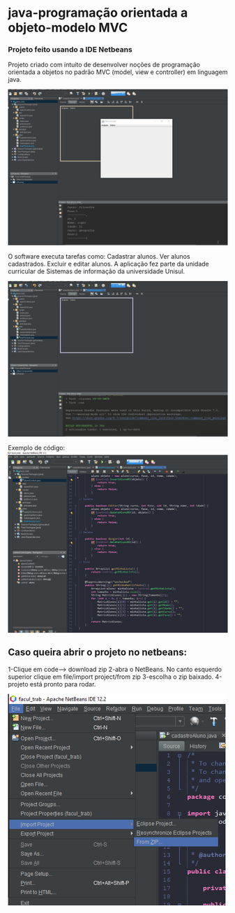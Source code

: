 # java-programação orientada a objeto-modelo MVC
### Projeto feito usando a IDE Netbeans 
Projeto criado com intuito de desenvolver noções de programação orientada a objetos no padrão MVC (model, view e controller) em linguagem java.

![exemplo_edit](https://github.com/AlexPereiraChaves/Object-oriented-project/blob/main/exemplo_edit.gif)

O software executa tarefas como:
Cadastrar alunos.
Ver alunos cadastrados.
Excluir e editar alunos.
A aplicação fez parte da unidade curricular de Sistemas de informação da universidade Unisul.

![exemplo_function](https://github.com/AlexPereiraChaves/Object-oriented-project/blob/main/exemplo_function.gif)


Exemplo de código:
![exemplo_index](https://github.com/AlexPereiraChaves/Object-oriented-project/blob/main/exemplo_control.png)

## Caso queira abrir o projeto no netbeans:
1-Clique em code--> download zip
2-abra o NetBeans. No canto esquerdo superior clique em file/import project/from zip
3-escolha o zip baixado.
4-projeto está pronto para rodar.

![import](https://github.com/AlexPereiraChaves/Object-oriented-project/blob/main/ex_import.png)
